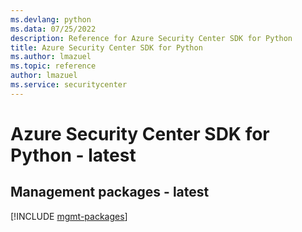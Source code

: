 ```yaml
---
ms.devlang: python
ms.data: 07/25/2022
description: Reference for Azure Security Center SDK for Python
title: Azure Security Center SDK for Python
ms.author: lmazuel
ms.topic: reference
author: lmazuel
ms.service: securitycenter
---
```

# Azure Security Center SDK for Python - latest

## Management packages - latest
[!INCLUDE [mgmt-packages](security-center-mgmt-index.md)]